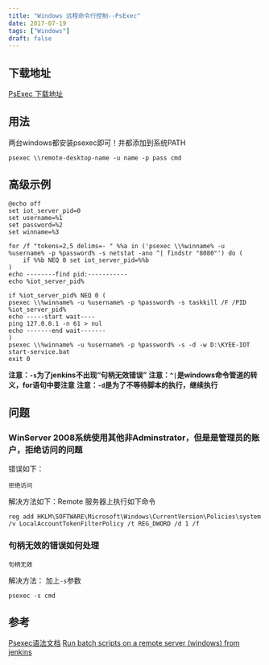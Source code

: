 ```yaml
---
title: "Windows 远程命令行控制--PsExec"
date: 2017-07-19
tags: ["Windows"]
draft: false
---
```


## 下载地址
[PsExec 下载地址](https://technet.microsoft.com/en-ca/sysinternals/bb897553.aspx)

## 用法
两台windows都安装psexec即可！并都添加到系统PATH
```
psexec \\remote-desktop-name -u name -p pass cmd
```

## 高级示例
```
@echo off
set iot_server_pid=0
set username=%1
set password=%2
set winname=%3

for /f "tokens=2,5 delims=- " %%a in ('psexec \\%winname% -u %username% -p %password% -s netstat -ano ^| findstr "8080"') do (
	if %%b NEQ 0 set iot_server_pid=%%b
)
echo --------find pid:-----------
echo %iot_server_pid%

if %iot_server_pid% NEQ 0 (
psexec \\%winname% -u %username% -p %password% -s taskkill /F /PID %iot_server_pid%
echo -----start wait----
ping 127.0.0.1 -n 61 > nul
echo -------end wait-------
)
psexec \\%winname% -u %username% -p %password% -s -d -w D:\KYEE-IOT start-service.bat
exit 0
```
**注意：`-s`为了jenkins不出现“句柄无效错误”**
**注意：`^|`是windows命令管道的转义，for语句中要注意**
**注意：`-d`是为了不等待脚本的执行，继续执行**

## 问题
### WinServer 2008系统使用其他非Adminstrator，但是是管理员的账户，拒绝访问的问题
错误如下：
```
拒绝访问
```
解决方法如下：Remote 服务器上执行如下命令
```
reg add HKLM\SOFTWARE\Microsoft\Windows\CurrentVersion\Policies\system /v LocalAccountTokenFilterPolicy /t REG_DWORD /d 1 /f
```

### 句柄无效的错误如何处理
```
句柄无效
```
解决方法： 加上`-s`参数
```
psexec -s cmd
```

## 参考
[Psexec语法文档](https://technet.microsoft.com/en-us/sysinternals/bb897553.aspx)
[Run batch scripts on a remote server (windows) from jenkins](http://stackoverflow.com/questions/22553588/run-batch-scripts-on-a-remote-server-windows-from-jenkins)





